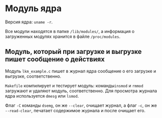# Модуль ядра 

Версия ядра: `uname -r`. 

Все модули находятся в папке `/lib/modules/`, а информация о загруженных модулях хранится в файле `/proc/modules`.

## Модуль, который при загрузке и выгрузке пишет сообщение о действиях

Модуль `lkm_example.c` пишет в журнал ядра сообщение о его загрузке и выгрузке, соответственно.

`Makefile` компилирует и тестирует модуль: команды`insmod` и `rmmod` загружают и удаляют модуль, соответственно. Для просмотра журнала ядра используется `dmesg` или `lsmod`. 

Флаг `-C` команды `dsemg`, он же `--clear`, очищает журнал, а флаг `-c`, он же `--read-clear`, печатает содержимое журнала и после очищает его.